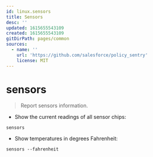 ```yaml
---
id: linux.sensors
title: Sensors
desc: ''
updated: 1615655543109
created: 1615655543109
gitDirPath: pages/common
sources:
  - name: ''
    url: 'https://github.com/salesforce/policy_sentry'
    license: MIT
---
```

# sensors

> Report sensors information.

- Show the current readings of all sensor chips:

`sensors`

- Show temperatures in degrees Fahrenheit:

`sensors --fahrenheit`

